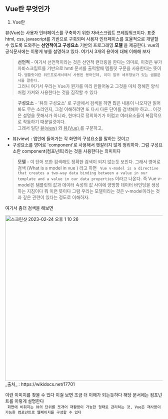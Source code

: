 ## Vue란 무엇인가  

1. Vue란 

뷰(Vue)는 사용자 인터페이스를 구축하기 위한 자바스크립트 프레임워크이다. 표준 html, css, javascript를 기반으로 구축되며 사용자 인터페이스를 효율적으로 개발할 수 있도록 도와주는 __선언적이고__  __구성요소__ 기반의 프로그래밍 __모델__ 을 제공한다. vue의 공식문서에는 이렇게 뷰를 설명하고 있다. 여기서 3개의 용어에 대해 이해해 보자
> <b>선언적</b> -  여기서 선언적이라는 것은 선언적 랜더링을 한다는 의미로, 이것은 뷰가 자바스크립트를 기반으로 hmtl 문서를 출력할때 템플릿 구문을  사용한다는 뜻이다. ```템플릿이란 워드프로세서에서 사용된 용어인데, 이미 일부 세부정보가 있는 샘플문서를 말한다. ```   
그러니 여기서 우리는 Vue가 뭔가를 미리 만들어놓고 그것을 마치 정해진 양식처럼 가져와 사용한다는 것을 짐작할 수 있다   

><b>구성요소</b> - '뷰의 구성요소' 로 구글에서 검색을 하면 많은 내용이 나오지만 읽어봐도 무슨 소리인지, 그걸 이해하려면 또 다시 다른 단어를 검색해야 하고... 이것은 설명을 못해서가 아니라, 한마디로 정의하기가 어렵고 여러요소들이 복잡적으로 작동하기 때문일것이다.  
그래서 일단 <u>뷰(view)</u> 와 <u> 뷰(Vue) </u>를 구분하고,   
- 뷰(view) : 앱안에 들어가는 각 화면의 구성요소를 말하는 것이고   
- 구성요소를 영어로 'component'로 사용해서 헷갈리지 않게 정리하자. 그럼 구성요소란 component(컴포넌트)라는 것을 사용한다는 의미이다 

><b>모델</b> -  이 단어 또한 검색해도 정확한 검색이 되지 않는듯 보인다. 그래서 영어로 검색 (What is a model in vue ) 라고 하면 ``` Vue v-model is a directive that creates a two-way data binding between a value in our template and a value in our data properties``` 이라고 나온다. 즉 Vue v-model은 템플릿의 값과 데이터 속성의 값 사이에 양방향 데이터 바인딩을 생성하는 지침이다 뭐 이런 뜻이다 그럼 우리는 모델이라는 것은 v-model이라는 것과 깊은 관련이 있다는 정도로 이해하자.   

여기서 좀더 검색을 해보면  

<img width="530" alt="스크린샷 2023-02-24 오후 1 10 26" src="https://user-images.githubusercontent.com/48478079/221089832-9f117c4d-03c3-41b7-9913-400e706107d2.png">   
_출처_ : https://wikidocs.net/17701

이런 이미지를 찾을 수 있다 이걸 보면 조금 더 이해가 되는듯하다  해당 문서에는 컴포넌트를 이렇게 설명한다   
```  화면에 비춰지는 뷰의 단위를 쪼개어 재활용이 가능한 형태로 관리하는 것, Vue은 재사용이 가능한 컴포넌트로 웹페이지를 구성할 수 있다  ```   
